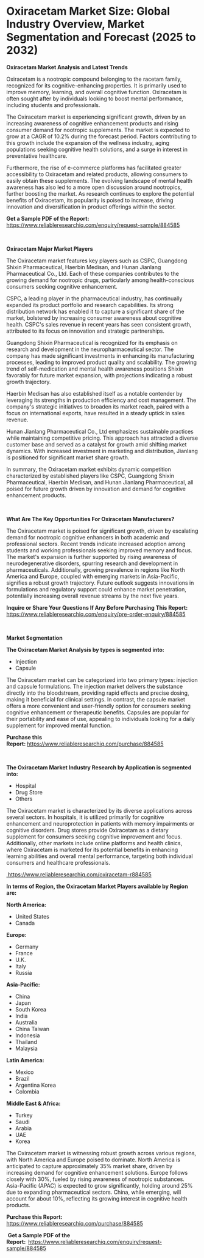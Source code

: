 <p><h1>Oxiracetam Market Size: Global Industry Overview, Market Segmentation and Forecast (2025 to 2032)</h1></p><p><strong>Oxiracetam Market Analysis and Latest Trends</strong></p>
<p><p>Oxiracetam is a nootropic compound belonging to the racetam family, recognized for its cognitive-enhancing properties. It is primarily used to improve memory, learning, and overall cognitive function. Oxiracetam is often sought after by individuals looking to boost mental performance, including students and professionals. </p><p>The Oxiracetam market is experiencing significant growth, driven by an increasing awareness of cognitive enhancement products and rising consumer demand for nootropic supplements. The market is expected to grow at a CAGR of 10.2% during the forecast period. Factors contributing to this growth include the expansion of the wellness industry, aging populations seeking cognitive health solutions, and a surge in interest in preventative healthcare.</p><p>Furthermore, the rise of e-commerce platforms has facilitated greater accessibility to Oxiracetam and related products, allowing consumers to easily obtain these supplements. The evolving landscape of mental health awareness has also led to a more open discussion around nootropics, further boosting the market. As research continues to explore the potential benefits of Oxiracetam, its popularity is poised to increase, driving innovation and diversification in product offerings within the sector.</p></p>
<p><strong>Get a Sample PDF of the Report:&nbsp;</strong> <a href="https://www.reliableresearchiq.com/enquiry/request-sample/884585?utm_campaign=2580&utm_medium=2&utm_source=Github&utm_content=ia&utm_term=19042025&utm_id=oxiracetam">https://www.reliableresearchiq.com/enquiry/request-sample/884585</a></p>
<p>&nbsp;</p>
<p><strong>Oxiracetam Major Market Players</strong></p>
<p><p>The Oxiracetam market features key players such as CSPC, Guangdong Shixin Pharmaceutical, Haerbin Medisan, and Hunan Jianlang Pharmaceutical Co., Ltd. Each of these companies contributes to the growing demand for nootropic drugs, particularly among health-conscious consumers seeking cognitive enhancement.</p><p>CSPC, a leading player in the pharmaceutical industry, has continually expanded its product portfolio and research capabilities. Its strong distribution network has enabled it to capture a significant share of the market, bolstered by increasing consumer awareness about cognitive health. CSPC's sales revenue in recent years has seen consistent growth, attributed to its focus on innovation and strategic partnerships.</p><p>Guangdong Shixin Pharmaceutical is recognized for its emphasis on research and development in the neuropharmaceutical sector. The company has made significant investments in enhancing its manufacturing processes, leading to improved product quality and scalability. The growing trend of self-medication and mental health awareness positions Shixin favorably for future market expansion, with projections indicating a robust growth trajectory.</p><p>Haerbin Medisan has also established itself as a notable contender by leveraging its strengths in production efficiency and cost management. The company's strategic initiatives to broaden its market reach, paired with a focus on international exports, have resulted in a steady uptick in sales revenue.</p><p>Hunan Jianlang Pharmaceutical Co., Ltd emphasizes sustainable practices while maintaining competitive pricing. This approach has attracted a diverse customer base and served as a catalyst for growth amid shifting market dynamics. With increased investment in marketing and distribution, Jianlang is positioned for significant market share growth.</p><p>In summary, the Oxiracetam market exhibits dynamic competition characterized by established players like CSPC, Guangdong Shixin Pharmaceutical, Haerbin Medisan, and Hunan Jianlang Pharmaceutical, all poised for future growth driven by innovation and demand for cognitive enhancement products.</p></p>
<p>&nbsp;</p>
<p><strong>What Are The Key Opportunities For Oxiracetam Manufacturers?</strong></p>
<p><p>The Oxiracetam market is poised for significant growth, driven by escalating demand for nootropic cognitive enhancers in both academic and professional sectors. Recent trends indicate increased adoption among students and working professionals seeking improved memory and focus. The market's expansion is further supported by rising awareness of neurodegenerative disorders, spurring research and development in pharmaceuticals. Additionally, growing prevalence in regions like North America and Europe, coupled with emerging markets in Asia-Pacific, signifies a robust growth trajectory. Future outlook suggests innovations in formulations and regulatory support could enhance market penetration, potentially increasing overall revenue streams by the next five years.</p></p>
<p><strong>Inquire or Share Your Questions If Any Before Purchasing This Report:</strong> <a href="https://www.reliableresearchiq.com/enquiry/pre-order-enquiry/884585?utm_campaign=2580&utm_medium=2&utm_source=Github&utm_content=ia&utm_term=19042025&utm_id=oxiracetam">https://www.reliableresearchiq.com/enquiry/pre-order-enquiry/884585</a></p>
<p>&nbsp;</p>
<p><strong>Market Segmentation</strong></p>
<p><strong>The Oxiracetam Market Analysis by types is segmented into:</strong></p>
<p><ul><li>Injection</li><li>Capsule</li></ul></p>
<p><p>The Oxiracetam market can be categorized into two primary types: injection and capsule formulations. The injection market delivers the substance directly into the bloodstream, providing rapid effects and precise dosing, making it beneficial for clinical settings. In contrast, the capsule market offers a more convenient and user-friendly option for consumers seeking cognitive enhancement or therapeutic benefits. Capsules are popular for their portability and ease of use, appealing to individuals looking for a daily supplement for improved mental function.</p></p>
<p><strong>Purchase this Report:&nbsp;</strong><a href="https://www.reliableresearchiq.com/purchase/884585?utm_campaign=2580&utm_medium=2&utm_source=Github&utm_content=ia&utm_term=19042025&utm_id=oxiracetam">https://www.reliableresearchiq.com/purchase/884585</a></p>
<p>&nbsp;</p>
<p><strong>The Oxiracetam Market Industry Research by Application is segmented into:</strong></p>
<p><ul><li>Hospital</li><li>Drug Store</li><li>Others</li></ul></p>
<p><p>The Oxiracetam market is characterized by its diverse applications across several sectors. In hospitals, it is utilized primarily for cognitive enhancement and neuroprotection in patients with memory impairments or cognitive disorders. Drug stores provide Oxiracetam as a dietary supplement for consumers seeking cognitive improvement and focus. Additionally, other markets include online platforms and health clinics, where Oxiracetam is marketed for its potential benefits in enhancing learning abilities and overall mental performance, targeting both individual consumers and healthcare professionals.</p></p>
<p><a href="https://www.reliableresearchiq.com/oxiracetam-r884585?utm_campaign=2580&utm_medium=2&utm_source=Github&utm_content=ia&utm_term=19042025&utm_id=oxiracetam">&nbsp;https://www.reliableresearchiq.com/oxiracetam-r884585</a></p>
<p><strong>In terms of Region, the Oxiracetam Market Players available by Region are:</strong></p>
<p>
    <p> <strong> North America: </strong>
        <ul>
            <li>United States</li>
            <li>Canada</li>
        </ul>
        </p> 
    <p> <strong> Europe: </strong>
        <ul>
            <li>Germany</li>
            <li>France</li>
            <li>U.K.</li>
            <li>Italy</li>
            <li>Russia</li>
        </ul>
        </p> 
    <p> <strong> Asia-Pacific: </strong>
        <ul>
            <li>China</li>
            <li>Japan</li>
            <li>South Korea</li>
            <li>India</li>
            <li>Australia</li>
            <li>China Taiwan</li>
            <li>Indonesia</li>
            <li>Thailand</li>
            <li>Malaysia</li>
        </ul>
        </p> 
    <p> <strong> Latin America: </strong>
        <ul>
            <li>Mexico</li>
            <li>Brazil</li>
            <li>Argentina Korea</li>
            <li>Colombia</li>
        </ul>
        </p> 
    <p> <strong> Middle East & Africa: </strong>
        <ul>
            <li>Turkey</li>
            <li>Saudi</li>
            <li>Arabia</li>
            <li>UAE</li>
            <li>Korea</li>
        </ul>
    </p>
    </p>
<p><p>The Oxiracetam market is witnessing robust growth across various regions, with North America and Europe poised to dominate. North America is anticipated to capture approximately 35% market share, driven by increasing demand for cognitive enhancement solutions. Europe follows closely with 30%, fueled by rising awareness of nootropic substances. Asia-Pacific (APAC) is expected to grow significantly, holding around 25% due to expanding pharmaceutical sectors. China, while emerging, will account for about 10%, reflecting its growing interest in cognitive health products.</p></p>
<p><strong>Purchase this Report: </strong><a href="https://www.reliableresearchiq.com/purchase/884585?utm_campaign=2580&utm_medium=2&utm_source=Github&utm_content=ia&utm_term=19042025&utm_id=oxiracetam">https://www.reliableresearchiq.com/purchase/884585</a></p>
<p>&nbsp;<strong>Get a Sample PDF of the Report:&nbsp;&nbsp;</strong><a href="https://www.reliableresearchiq.com/enquiry/request-sample/884585?utm_campaign=2580&utm_medium=2&utm_source=Github&utm_content=ia&utm_term=19042025&utm_id=oxiracetam">https://www.reliableresearchiq.com/enquiry/request-sample/884585</a></p>
<p><strong></strong></p>
<p><p></p><p></p><p></p></p>